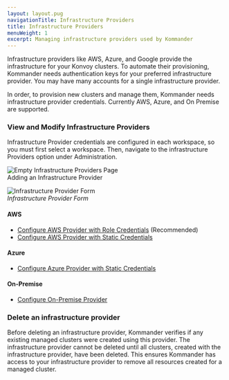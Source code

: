 ```yaml
---
layout: layout.pug
navigationTitle: Infrastructure Providers
title: Infrastructure Providers
menuWeight: 1
excerpt: Managing infrastructure providers used by Kommander
---
```


Infrastructure providers like AWS, Azure, and Google provide the infrastructure for your Konvoy clusters. To automate their provisioning, Kommander needs authentication keys for your preferred infrastructure provider. You may have many accounts for a single infrastructure provider.

In order, to provision new clusters and manage them, Kommander needs infrastructure provider credentials. Currently AWS, Azure, and On Premise are supported.

### View and Modify Infrastructure Providers

Infrastructure Provider credentials are configured in each workspace, so you must first select a workspace. Then, navigate to the infrastructure Providers option under Administration.

![Empty Infrastructure Providers Page](/ksphere/kommander/1.1/img/empty-infrastructure-providers.png)
<br />Adding an Infrastructure Provider

![Infrastructure Provider Form](/ksphere/kommander/1.1/img/add-infrastructure-provider.png)
<br />_Infrastructure Provider Form_

#### AWS

- [Configure AWS Provider with Role Credentials](/ksphere/kommander/latest/operations/infrastructure-providers/configure-aws-infrastructure-provider-roles) (Recommended)
- [Configure AWS Provider with Static Credentials](/ksphere/kommander/latest/operations/infrastructure-providers/configure-aws-infrastructure-provider-static-credentials)

#### Azure

- [Configure Azure Provider with Static Credentials](/ksphere/kommander/latest/operations/infrastructure-providers/configure-azure-infrastructure-provider)

#### On-Premise 

- [Configure On-Premise Provider](/ksphere/kommander/latest/operations/infrastructure-providers/configure-on-prem-provider)

### Delete an infrastructure provider

Before deleting an infrastructure provider, Kommander verifies if any existing managed clusters were created using this provider. The infrastructure provider cannot be deleted until all clusters, created with the infrastructure provider, have been deleted. This ensures Kommander has access to your infrastructure provider to remove all resources created for a managed cluster.
